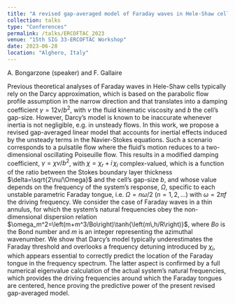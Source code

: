 ```yaml
---
title: "A revised gap-averaged model of Faraday waves in Hele-Shaw cells"
collection: talks
type: "Conferences"
permalink: /talks/ERCOFTAC_2023
venue: "15th SIG 33-ERCOFTAC Workshop"
date: 2023-06-28
location: "Alghero, Italy"
---
```


A. Bongarzone (speaker) and F. Gallaire

Previous theoretical analyses of Faraday waves in Hele-Shaw cells typically rely on the Darcy approximation, which is based on the parabolic flow profile assumption in the narrow direction and that translates into a damping coefficient $\gamma=12\nu/b^2$, with $\nu$ the fluid kinematic viscosity and $b$ the cell’s gap-size. However, Darcy’s model is known to be inaccurate whenever inertia is not negligible, e.g. in unsteady flows. In this work, we propose a revised gap-averaged linear model that accounts for inertial effects induced by the unsteady terms in the Navier-Stokes equations. Such a scenario corresponds to a pulsatile flow where the fluid’s motion reduces to a two-dimensional oscillating Poiseuille flow. This results in a modified damping coefficient, $\gamma=\chi \nu/b^2$, with $\chi=\chi_r+i\,\chi_i$ complex-valued, which is a function of the ratio between the Stokes boundary layer thickness $\delta=\sqrt{2\nu/\Omega}$ and the cell’s gap-size $b$, and whose value depends on the frequency of the system’s response, $\Omega$, specific to each unstable parametric Faraday tongue, i.e. $\Omega=n\omega/2$ ($n=1,2,\hdots$) with $\omega=2\pi f$ the driving frequency. We consider the case of Faraday waves in a thin annulus, for which the system’s natural frequencies obey the non-dimensional dispersion relation $\omega_m^2=\left( m+m^3/Bo\right)\tanh{\left(m\,h/R\right)}$, where $Bo$ is the Bond number and $m$ is an integer representing the azimuthal wavenumber. We show that Darcy’s model typically underestimates the Faraday threshold and overlooks a frequency detuning introduced by $\chi_i$, which appears essential to correctly predict the location of the Faraday tongue in the frequency spectrum. The latter aspect is confirmed by a full numerical eigenvalue calculation of the actual system’s natural frequencies, which provides the driving frequencies around which the Faraday tongues are centered, hence proving the predictive power of the present revised gap-averaged model.
